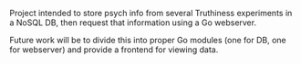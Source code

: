Project intended to store psych info from several Truthiness experiments in a NoSQL DB, then request that information using a Go webserver.

Future work will be to divide this into proper Go modules (one for DB, one for webserver) and provide a frontend for viewing data.
